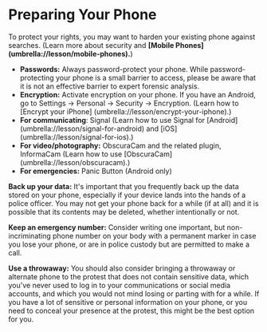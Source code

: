 [Title]: # (Preparing Your Phone)
[Order]: # (1)

# Preparing Your Phone

To protect your rights, you may want to harden your existing phone against searches. (Learn more about security and **[Mobile Phones] (umbrella://lesson/mobile-phones).**)

*   **Passwords:** Always password-protect your phone. While password-protecting your phone is a small barrier to access, please be aware that it is not an effective barrier to expert forensic analysis.
*   **Encryption:** Activate encryption on your phone. If you have an Android, go to Settings -> Personal -> Security -> Encryption. (Learn how to [Encrypt your iPhone] (umbrella://lesson/encrypt-your-iphone).)
*   **For communicating**: Signal (Learn how to use Signal for [Android] (umbrella://lesson/signal-for-android) and [iOS] (umbrella://lesson/signal-for-ios).) 
*   **For video/photography:** ObscuraCam and the related plugin, InformaCam (Learn how to use [ObscuraCam] (umbrella://lesson/obscuracam).)
*   **For emergencies:** Panic Button (Android only)

**Back up your data:** It's important that you frequently back up the data stored on your phone, especially if your device lands into the hands of a police officer. You may not get your phone back for a while (if at all) and it is possible that its contents may be deleted, whether intentionally or not.

**Keep an emergency number:** Consider writing one important, but non-incriminating phone number on your body with a permanent marker in case you lose your phone, or are in police custody but are permitted to make a call.

**Use a throwaway:** You should also consider bringing a throwaway or alternate phone to the protest that does not contain sensitive data, which you've never used to log in to your communications or social media accounts, and which you would not mind losing or parting with for a while. If you have a lot of sensitive or personal information on your phone, or you need to conceal your presence at the protest, this might be the best option for you.
